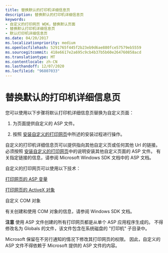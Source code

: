 ```yaml
---
title: 替换默认的打印机详细信息页
description: 替换默认的打印机详细信息页
keywords:
- 自定义的打印网页 WDK，替换默认页面
- 替换默认打印机详细信息页
- 默认打印机详细信息页
ms.date: 04/20/2017
ms.localizationpriority: medium
ms.openlocfilehash: 5291765f445f2b23eb9d6ae880fce57579eb5559
ms.sourcegitcommit: 418e6617e2a695c9cb4b37b5b60e264760858acd
ms.translationtype: MT
ms.contentlocale: zh-CN
ms.lasthandoff: 12/07/2020
ms.locfileid: "96807033"
---
```

# <a name="replacing-the-default-printer-details-page"></a>替换默认的打印机详细信息页





您可以使用以下步骤将默认打印机详细信息页替换为自定义页面：

1.  为页面提供自定义的 ASP 文件。

2.  按照 [安装自定义的打印网页](installing-customized-print-web-pages.md)中所述的安装过程进行操作。

自定义的打印机详细信息页可以提供指向其他自定义页或任何其他 Url 的链接。 必须按照 [安装自定义的打印网页](installing-customized-print-web-pages.md)中的说明安装其他自定义页面的 ASP 文件。 有关指定链接的信息，请参阅 Microsoft Windows SDK 文档中的 ASP 文档。

自定义的打印网页可以使用以下技术：

[打印网页的 ASP 变量](asp-variables-for-print-web-pages.md)

[打印网页的 ActiveX 对象](activex-objects-for-print-web-pages.md)

自定义 COM 对象

有关创建和使用 COM 对象的信息，请参阅 Windows SDK 文档。

**注意**   使用 ASP 文件创建的所有打印网页都是从单个 ASP 应用程序生成的。
不得修改名为 Globals 的文件，该文件包含在系统磁盘的 "打印机" 子目录中。

Microsoft 保留在不另行通知的情况下修改其打印网页的权限。 因此，自定义的 ASP 文件不得依赖于 Microsoft 提供的 ASP 文件的内容。

 

 

 




